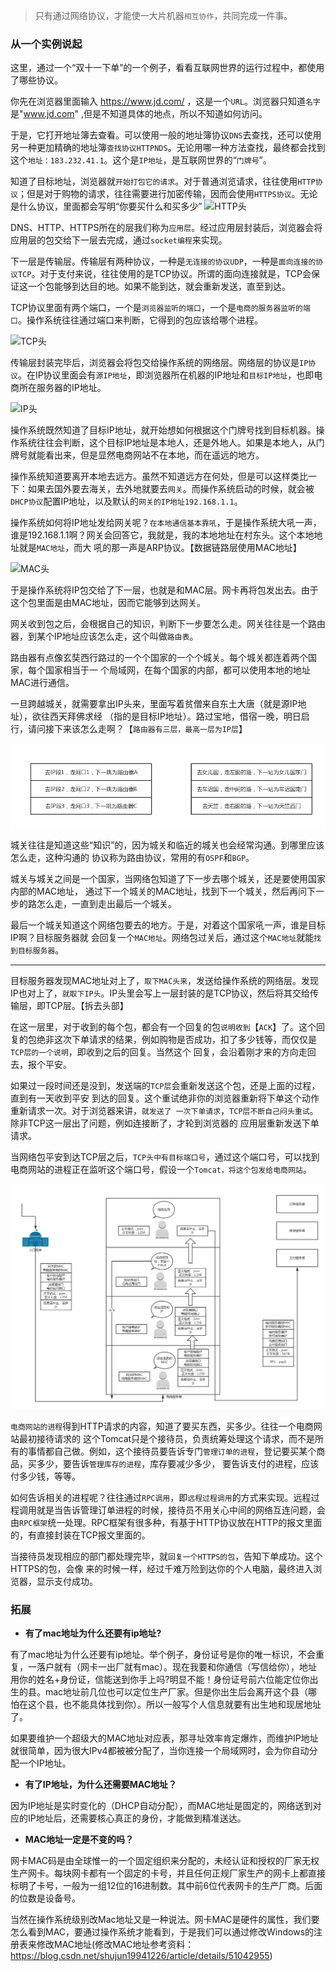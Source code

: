 > 只有通过网络协议，才能使一大片机器`相互协作`，共同完成一件事。

### 从一个实例说起

这里，通过一个“双十一下单”的一个例子，看看互联网世界的运行过程中，都使用了哪些协议。

你先在浏览器里面输入 <https://www.jd.com/> ，这是一个`URL`。浏览器只知道`名字`是"www.jd.com" ,但是不知道具体的地点，所以不知道如何访问。

于是，它打开地址簿去查看。可以使用一般的地址簿协议`DNS`去查找，还可以使用另一种更加精确的地址簿`查找协议HTTPNDS`。无论用哪一种方法查找，最终都会找到这个`地址：183.232.41.1`。这个是`IP地址`，是互联网世界的“`门牌号`”。

知道了目标地址，浏览器就`开始打包它的请求`。对于普通浏览请求，往往使用`HTTP协议`；但是对于购物的请求，往往需要进行加密传输，因而会使用`HTTPS协议`。无论是什么协议，里面都会写明“你要买什么和买多少”
![HTTP头](../../_img/HTTP头.png)

DNS、HTTP、HTTPS所在的层我们称为`应用层`。经过应用层封装后，浏览器会将应用层的包交给下一层去完成，通过`socket编程`来实现。

下一层是传输层。传输层有两种协议，一种是`无连接的协议UDP`，一种是`面向连接的协议TCP`。对于支付来说，往往使用的是TCP协议。所谓的面向连接就是，TCP会保证这一个包能够到达目的地。如果不能到达，就会重新发送，直至到达。

TCP协议里面有两个端口，一个是`浏览器监听的端口`，一个是`电商的服务器监听的端口`。操作系统往往通过端口来判断，它得到的包应该给哪个进程。

![TCP头](../../_img/TCP头.png)

传输层封装完毕后，浏览器会将包交给操作系统的网络层。网络层的协议是`IP协议`。在IP协议里面会有`源IP地址`，即浏览器所在机器的IP地址和`目标IP地址`，也即电商所在服务器的IP地址。

![IP头](../../_img/IP头.png)

操作系统既然知道了目标IP地址，就开始想如何根据这个门牌号找到目标机器。操作系统往往会判断，这个目标IP地址是本地人，还是外地人。如果是本地人，从门牌号就能看出来，但是显然电商网站不在本地，而在遥远的地方。

操作系统知道要离开本地去远方。虽然不知道远方在何处，但是可以这样类比一下：如果去国外要去海关，去外地就要去`网关`。而操作系统启动的时候，就会被`DHCP协议`配置IP地址，以及默认的`网关的IP地址192.168.1.1`。

操作系统如何将IP地址发给网关呢？`在本地通信基本靠吼`，于是操作系统大吼一声，谁是192.168.1.1啊？网关会回答它，我就是，我的本地地址在村东头。这个本地地址就是`MAC地址`，而大 吼的那一声是ARP协议。【数据链路层使用MAC地址】

![MAC头](../../_img/MAC头.png)

于是操作系统将IP包交给了下一层，也就是和MAC层。网卡再将包发出去。由于这个包里面是由MAC地址，因而它能够到达网关。

网关收到包之后，会根据自己的知识，判断下一步要怎么走。网关往往是一个路由器，到某个IP地址应该怎么走，这个叫做`路由表`。

路由器有点像玄奘西行路过的一个个国家的一个个城关。每个城关都连着两个国家，每个国家相当于一 个局域网，在每个国家的内部，都可以使用本地的地址MAC进行通信。

一旦跨越城关，就需要拿出IP头来，里面写着贫僧来自东土大唐（就是源IP地址），欲往西天拜佛求经 （指的是目标IP地址）。路过宝地，借宿一晚，明日启行，请问接下来该怎么走啊？【`路由器有三层，最高一层为IP层`】

![路由表](../../_img/路由表.png)

城关往往是知道这些“知识”的，因为城关和临近的城关也会经常沟通。到哪里应该怎么走，这种沟通的 协议称为路由协议，常用的有`OSPF`和`BGP`。

城关与城关之间是一个国家，当网络包知道了下一步去哪个城关，还是要使用国家内部的MAC地址， 通过下一个城关的MAC地址，找到下一个城关，然后再问下一步的路怎么走，一直到走出最后一个城关。

最后一个城关知道这个网络包要去的地方。于是，对着这个国家吼一声，谁是目标IP啊？目标服务器就 会回复一个`MAC地址`。网络包过关后，通过这个`MAC地址`就能`找到目标服务器`。

---

目标服务器发现MAC地址对上了，`取下MAC头来`，发送给操作系统的网络层。发现IP也对上了，`就取下IP头`。IP头里会写上一层封装的是TCP协议，然后将其交给传输层，即TCP层。【拆去头部】

在这一层里，对于收到的每个包，都会有一个回复的包`说明收到`【`ACK`】了。这个回复的包绝非这次下单请求的结果，例如购物是否成功，扣了多少钱等，而仅仅是`TCP层的一个说明`，即收到之后的回复。当然这个 回复，会沿着刚才来的方向走回去，报个平安。

如果过一段时间还是没到，发送端的`TCP层`会重新发送这个包，还是上面的过程，直到有一天收到平安 到达的回复。这个重试绝非你的浏览器重新将下单这个动作重新请求一次。对于浏览器来讲，`就发送了 一次下单请求`，`TCP层不断自己闷头重试`。除非TCP这一层出了问题，例如连接断了，才轮到浏览器的 应用层重新发送下单请求。

当网络包平安到达TCP层之后，`TCP头中有目标端口号`，通过这个端口号，可以找到电商网站的进程正在监听这个端口号，假设一个`Tomcat，将这个包发给电商网站`。

![电商网络传输](../../_img/电商网络传输.png)

`电商网站的进程`得到HTTP请求的内容，知道了要买东西，买多少。往往一个电商网站最初接待请求的 这个Tomcat只是个接待员，负责统筹处理这个请求，而不是所有的事情都自己做。例如，这个接待员要告诉专门`管理订单的进程`，登记要买某个商品，买多少，要告诉`管理库存的进程`，库存要减少多少， 要告诉支付的进程，应该付多少钱，等等。

如何告诉相关的进程呢？往往通过`RPC调用`，即`远程过程调用`的方式来实现。远程过程调用就是当告诉管理订单进程的时候，接待员不用关心中间的网络互连问题，会由`RPC框架`统一处理。RPC框架有很多种，有基于HTTP协议放在HTTP的报文里面的，有直接封装在TCP报文里面的。

当接待员发现相应的部门都处理完毕，就`回复一个HTTPS的包`，告知下单成功。这个HTTPS的包，会像 来的时候一样，经过千难万险到达你的个人电脑，最终进入浏览器，显示支付成功。

### 拓展

- **有了mac地址为什么还要有ip地址?**

有了mac地址为什么还要有ip地址。举个例子，身份证号是你的唯一标识，不会重复，一落户就有（网卡一出厂就有mac）。现在我要和你通信（写信给你），地址用你的姓名+身份证，信能送到你手上吗?明显不能！身份证号前六位能定位你出生的县。mac地址前几位也可以定位生产厂家。但是你出生后会离开这个县（哪怕在这个县，也不能具体找到你）。所以一般写个人信息就要有出生地和现居地址了。

如果要维护一个超级大的MAC地址对应表，那寻址效率肯定爆炸，而维护IP地址就很简单，因为很大IPv4都被被分配了，当你连接一个局域网时，会为你自动分配一个IP地址。

- **有了IP地址，为什么还需要MAC地址？**

因为IP地址是实时变化的（DHCP自动分配），而MAC地址是固定的，网络送到对应的IP地址后，还需要核心真正的身份，才能做到精准送达。

- **MAC地址一定是不变的吗？**

网卡MAC码是由全球惟一的一个固定组织来分配的，未经认证和授权的厂家无权生产网卡。每块网卡都有一个固定的卡号，并且任何正规厂家生产的网卡上都直接标明了卡号，一般为一组12位的16进制数。其中前6位代表网卡的生产厂商。后面的位数是设备号。

当然在操作系统级别改Mac地址又是一种说法。网卡MAC是硬件的属性，我们要怎么看到MAC，要通过操作系统才能看到，于是我们可以通过修改Windows的注册表来修改MAC地址(修改MAC地址参考资料：<https://blog.csdn.net/shujun19941226/article/details/51042955>)